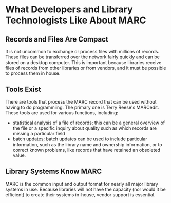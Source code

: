 # What Developers and Library Technologists Like About MARC

## Records and Files Are Compact

It is not uncommon to exchange or process files with millions of records. These files can be transferred over the network fairly quickly and can be stored on a desktop computer. This is important because libraries receive files of records from other libraries or from vendors, and it must be possible to process them in house.

## Tools Exist

There are tools that process the MARC record that can be used without having to do programmiing. The primary one is Terry Reese's MARCedit. These tools are used for various functions, including:

* statistical analysis of a file of records; this can be a general overview of the file or a specific inquiry about quality such as which records are missing a particular field
* batch updates; batch updates can be used to include particular information, such as the library name and ownership information, or to correct known problems, like records that have retained an obsoleted value.

## Library Systems Know MARC

MARC is the common input and output format for nearly all major library systems in use. Because libraries will not have the capacity (nor would it be efficient) to create their systems in-house, vendor support is essential. 
